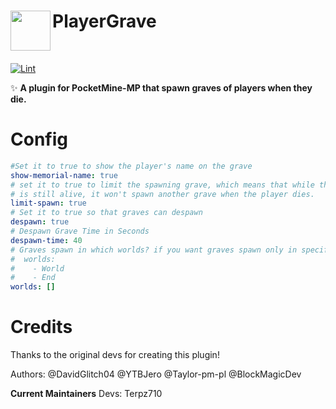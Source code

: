 <h1>PlayerGrave<img src="assets/images/icon.png" height="64" width="64" align="left"></img></h1><br/>


[![Lint](https://poggit.pmmp.io/ci.shield/Terpz710/PlayerGrave/PlayerGrave)](https://poggit.pmmp.io/ci/Terpz710/PlayerGrave/PlayerGrave)

✨ **A plugin for PocketMine-MP that spawn graves of players when they die.**

# Config

```yaml
#Set it to true to show the player's name on the grave
show-memorial-name: true
# set it to true to limit the spawning grave, which means that while the dead player's spawn grave 
# is still alive, it won't spawn another grave when the player dies.
limit-spawn: true
# Set it to true so that graves can despawn
despawn: true
# Despawn Grave Time in Seconds
despawn-time: 40
# Graves spawn in which worlds? if you want graves spawn only in specific worlds, add world names like this format:
#  worlds:
#    - World
#    - End
worlds: []
```

# Credits

Thanks to the original devs for creating this plugin!

Authors: @DavidGlitch04
         @YTBJero
         @Taylor-pm-pl
         @BlockMagicDev

**Current Maintainers**
Devs: Terpz710
